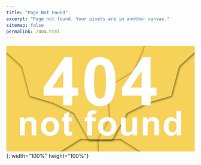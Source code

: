 ```yaml
---
title: "Page Not Found"
excerpt: "Page not found. Your pixels are in another canvas."
sitemap: false
permalink: /404.html
---
```



![404 not found](https://github.com/kimdohoon2/kimdohoon2.github.io/blob/master/_images/not-found-2384304_1920.jpg?raw=true){: width="100%" height="100%"}

